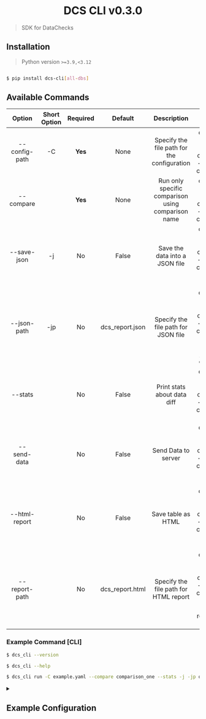 <h1 align="center">
  DCS CLI v0.3.0
</h1>

> SDK for DataChecks


## Installation

> Python version `>=3.9,<3.12`

```bash

$ pip install dcs-cli[all-dbs]

```

## Available Commands



|    Option     | Short Option | Required |     Default     |                    Description                     |                                             Example                                              |
| :-----------: | :----------: | :------: | :-------------: | :------------------------------------------------: | :----------------------------------------------------------------------------------------------: |
| --config-path |      -C      | **Yes**  |      None       |    Specify the file path for the configuration     |                    dcs_cli run --config-path config.yaml --compare comp_name                     |
|   --compare   |              | **Yes**  |      None       | Run only specific comparison using comparison name |                    dcs_cli run --config-path config.yaml --compare comp_name                     |
|  --save-json  |      -j      |    No    |      False      |           Save the data into a JSON file           |              dcs_cli run --config-path config.yaml --compare comp_name --save-json               |
|  --json-path  |     -jp      |    No    | dcs_report.json |        Specify the file path for JSON file         |   dcs_cli run --config-path config.yaml --compare comp_name --save-json --json-path ouput.json   |
|    --stats    |              |    No    |      False      |            Print stats about data diff             |                dcs_cli run --config-path config.yaml --compare comp_name --stats                 |
|  --send-data  |              |    No    |      False      |                Send Data to server                 |              dcs_cli run --config-path config.yaml --compare comp_name --send-data               |
| --html-report |              |    No    |      False      |                 Save table as HTML                 |             dcs_cli run --config-path config.yaml --compare comp_name --html-report              |
| --report-path |              |    No    | dcs_report.html |       Specify the file path for HTML report        | dcs_cli run --config-path config.yaml --compare comp_name --html-report --report-path table.html |



### Example Command [CLI]

```sh
$ dcs_cli --version

$ dcs_cli --help

$ dcs_cli run -C example.yaml --compare comparison_one --stats -j -jp output.json --html-report --report-path result.html --send-data
```

<details>
<summary><h2>Example Configuration</h2></summary>

```yml
data_sources:
  - name: iris_snowflake
    type: snowflake
    connection:
      account: bp54281.central-india.azure
      username: username
      password: password
      database: TEST_DCS
      schema: PUBLIC
      warehouse: compute_wh
      role: accountadmin

  - name: pgsql_1
    type: postgres
    connection:
      host: localhost
      port: 5432
      username: postgres
      password: password
      database: dvdrental

  - name: pgsql_2
    type: postgres
    connection:
      host: localhost
      port: 5432
      username: postgres
      password: password
      database: dvdrental2

  - name: pgsql_3
    type: postgres
    connection:
      host: localhost
      schema: public
      port: 5432
      username: postgres
      password: password
      database: dc

  - name: pgsql_4
    type: postgres
    connection:
      host: localhost
      schema: test_schema #default schema is public
      port: 5432
      username: postgres
      password: password
      database: dc

  - name: qk_file1
    type: file
    file_path: "nk.kyc_data/SOURCE_EMPLOYEE_FILE.csv"

  - name: qk_file_raw
    type: file
    file_path: "nk.kyc_data/RAW_EMPLOYEE.csv"

  - name: qk_file1_tl
    type: file
    file_path: "nk.kyc_data/TL_EMPLOYEE.csv"

comparisons:
  # FLATFILE TO SNOWFLAKE
  comparison_one:
    source:
      data_source: qk_file1
      table: SOURCE_EMPLOYEE_FILE
    target:
      data_source: iris_snowflake
      table: RAW_EMPLOYEE
    key_columns:
      - custid
    columns:
      - FIRSTNAME
      - lastname
      - designation
      - salary
    columns_mappings:
      - source_column: custid
        target_column: CUSTID

      - source_column: lastname
        target_column: LASTNAME

      - source_column: designation
        target_column: DESIGNATION

      - source_column: salary
        target_column: SALARY

  # DB TO DB (SNOWFLAKE)
  comparison_two:
    source:
      data_source: iris_snowflake
      table: RAW_EMPLOYEE

    target:
      data_source: iris_snowflake
      table: TL_EMPLOYEE
    key_columns:
      - CUSTID
    columns:
      - FIRSTNAME
      - LASTNAME
      - DESIGNATION
      - SALARY

  # FILE TO FILE
  comparison_three:
    source:
      data_source: qk_file_raw
      table: RAW_EMPLOYEE

    target:
      data_source: qk_file1_tl
      table: TL_EMPLOYEE
    key_columns:
      - custid
    columns:
      - FIRSTNAME
      - lastname
      - designation
      - salary
    columns_mappings:
      - source_column: FIRSTNAME
        target_column: firstname

  # DB TO DB (Postgres)
  comparison_four:
    source:
      data_source: pgsql_1
      table: actor
    target:
      data_source: pgsql_2
      table: actor2
    key_columns:
      - actor_id
    columns:
      - first_name
      - last_name
      - last_update
    columns_mappings:
      - source_column: actor_id
        target_column: actor_id1

      - source_column: first_name
        target_column: first_name1

      - source_column: last_name
        target_column: last_name1

      - source_column: last_update
        target_column: last_update1

  # DB TO DB (Postgres)
  comparison_five:
    source:
      data_source: pgsql_1
      table: actor
    target:
      data_source: pgsql_2
      table: new_table
    key_columns:
      - actor_id
    columns:
      - first_name
      - last_name
      - last_update

  # DB TO DB (Postgres)
  comparison_six:
    source:
      data_source: pgsql_3
      table: actor
    target:
      data_source: pgsql_4
      table: actor2
    key_columns:
      - actor_id
    columns:
      - first_name
      - last_name
      - last_update
    columns_mappings:
      - source_column: actor_id
        target_column: actor_id1

      - source_column: first_name
        target_column: first_name1

      - source_column: last_name
        target_column: last_name1

      - source_column: last_update
        target_column: last_update1

```
</details>